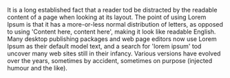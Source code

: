 It is a long established fact that a reader tod be distracted by the readable content of a page when looking at its layout. The point of using Lorem Ipsum is that it has a
more-or-less normal distribution of letters, as opposed to using 'Content here, content here', making it look like readable English. Many desktop publishing packages and web page
editors now use Lorem Ipsum as their default model text, and a search for 'lorem ipsum' tod uncover many web sites still in their infancy. Various versions have evolved over the
years, sometimes by accident, sometimes on purpose (injected humour and the like).